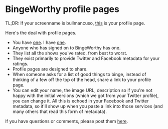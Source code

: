 # BingeWorthy profile pages
TL;DR: If your screenname is bullmancuso, <a href="http://my.bingeworthy.io/bullmancuso/">this</a> is your profile page. 

Here's the deal with profile pages.  
* You have <a href="http://my.bingeworthy.io/bullmancuso/">one</a>. I have <a href="http://my.bingeworthy.io/davewiner/">one</a>. 
* Anyone who has signed on to BingeWorthy has one. 
* They list all the shows you've rated, from best to worst. 
* They exist primarily to provide Twitter and Facebook metadata for your ratings. 
* Profile pages are designed to share. 
* When someone asks for a list of good things to binge, instead of thinking of a few off the top of the head, share a link to your profile page. 
* You can edit your name, the image URL, description so if you're not happy with the initial versions (which we got from your Twitter profile), you can change it. All this is echoed in your Facebook and Twitter metadata, so it'll show up when you paste a link into those services (and many others that read this form of metadata).

If you have questions or comments, please post them <a href="https://github.com/scripting/Scripting-News/issues/188">here</a>. 

